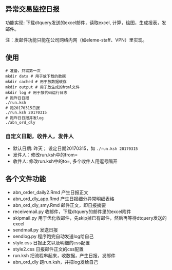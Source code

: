 ## 异常交易监控日报

功能实现: 下载dtquery发送的excel邮件，读取excel, 计算，绘图，生成报表，发邮件。

注：发邮件功能只能在公司网络内网（如eleme-staff、VPN）里实现。

## 使用

```
# 准备，只需第一次
mkdir data # 用于放下载的数据
mkdir cached # 用于放数据缓存
mkdir output # 用于放生成的html文件
mkdir log # 用于放代码运行日志
# 跑昨日日报
./run.ksh
# 跑20170315日报
./run.ksh 20170315
# 跑昨日日报并发log
./abn_ord_dly
```

### 自定义日期，收件人，发件人

* 默认日期: 昨天； 设定日期20170315，如 `./run.ksh 20170315`
* 发件人：修改run.ksh中的from=
* 收件人: 修改run.ksh中的to=, 多个收件人用逗号隔开

## 各个文件功能

* abn_order_daily2.Rmd 产生日报正文
* abn_ord_dly_app.Rmd 产生日报细分异常明细表格
* abn_ord_dly_smy.Rmd 邮件正文，即日报摘要
* receivemail.py 收邮件，下载dtquery的邮件里的excel附件
* skipmail.py 用于优化收邮件，先skip掉已有邮件，然后再等待dtquery发送的excel
* sendmail.py 发送日报
* sendlog.py 程序跑完自动发送log给自己
* style.css 日报正文以及明细的css配置
* style2.css 日报邮件正文的css配置
* run.ksh 把流程串起来，收数据，产生日报，发邮件
* abn_ord_dly 跑run.ksh，并把log发给自己

